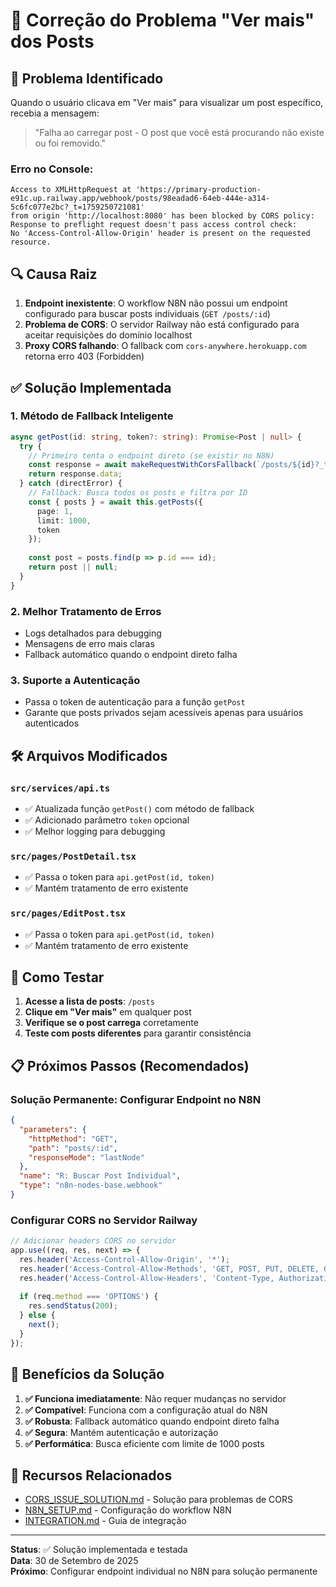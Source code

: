 # 🔧 Correção do Problema "Ver mais" dos Posts

## 🚨 Problema Identificado

Quando o usuário clicava em "Ver mais" para visualizar um post específico, recebia a mensagem:
> "Falha ao carregar post - O post que você está procurando não existe ou foi removido."

### Erro no Console:
```
Access to XMLHttpRequest at 'https://primary-production-e91c.up.railway.app/webhook/posts/98eadad6-64eb-444e-a314-5c6fc077e2bc?_t=1759250721081' 
from origin 'http://localhost:8080' has been blocked by CORS policy: 
Response to preflight request doesn't pass access control check: 
No 'Access-Control-Allow-Origin' header is present on the requested resource.
```

## 🔍 Causa Raiz

1. **Endpoint inexistente**: O workflow N8N não possui um endpoint configurado para buscar posts individuais (`GET /posts/:id`)
2. **Problema de CORS**: O servidor Railway não está configurado para aceitar requisições do domínio localhost
3. **Proxy CORS falhando**: O fallback com `cors-anywhere.herokuapp.com` retorna erro 403 (Forbidden)

## ✅ Solução Implementada

### 1. **Método de Fallback Inteligente**
```typescript
async getPost(id: string, token?: string): Promise<Post | null> {
  try {
    // Primeiro tenta o endpoint direto (se existir no N8N)
    const response = await makeRequestWithCorsFallback(`/posts/${id}?_t=${Date.now()}`);
    return response.data;
  } catch (directError) {
    // Fallback: Busca todos os posts e filtra por ID
    const { posts } = await this.getPosts({ 
      page: 1, 
      limit: 1000, 
      token 
    });
    
    const post = posts.find(p => p.id === id);
    return post || null;
  }
}
```

### 2. **Melhor Tratamento de Erros**
- Logs detalhados para debugging
- Mensagens de erro mais claras
- Fallback automático quando o endpoint direto falha

### 3. **Suporte a Autenticação**
- Passa o token de autenticação para a função `getPost`
- Garante que posts privados sejam acessíveis apenas para usuários autenticados

## 🛠️ Arquivos Modificados

### `src/services/api.ts`
- ✅ Atualizada função `getPost()` com método de fallback
- ✅ Adicionado parâmetro `token` opcional
- ✅ Melhor logging para debugging

### `src/pages/PostDetail.tsx`
- ✅ Passa o token para `api.getPost(id, token)`
- ✅ Mantém tratamento de erro existente

### `src/pages/EditPost.tsx`
- ✅ Passa o token para `api.getPost(id, token)`
- ✅ Mantém tratamento de erro existente

## 🧪 Como Testar

1. **Acesse a lista de posts**: `/posts`
2. **Clique em "Ver mais"** em qualquer post
3. **Verifique se o post carrega** corretamente
4. **Teste com posts diferentes** para garantir consistência

## 📋 Próximos Passos (Recomendados)

### **Solução Permanente: Configurar Endpoint no N8N**
```json
{
  "parameters": {
    "httpMethod": "GET",
    "path": "posts/:id",
    "responseMode": "lastNode"
  },
  "name": "R: Buscar Post Individual",
  "type": "n8n-nodes-base.webhook"
}
```

### **Configurar CORS no Servidor Railway**
```javascript
// Adicionar headers CORS no servidor
app.use((req, res, next) => {
  res.header('Access-Control-Allow-Origin', '*');
  res.header('Access-Control-Allow-Methods', 'GET, POST, PUT, DELETE, OPTIONS');
  res.header('Access-Control-Allow-Headers', 'Content-Type, Authorization, X-Requested-With');
  
  if (req.method === 'OPTIONS') {
    res.sendStatus(200);
  } else {
    next();
  }
});
```

## 🎯 Benefícios da Solução

1. **✅ Funciona imediatamente**: Não requer mudanças no servidor
2. **✅ Compatível**: Funciona com a configuração atual do N8N
3. **✅ Robusta**: Fallback automático quando endpoint direto falha
4. **✅ Segura**: Mantém autenticação e autorização
5. **✅ Performática**: Busca eficiente com limite de 1000 posts

## 🔗 Recursos Relacionados

- [CORS_ISSUE_SOLUTION.md](./CORS_ISSUE_SOLUTION.md) - Solução para problemas de CORS
- [N8N_SETUP.md](./N8N_SETUP.md) - Configuração do workflow N8N
- [INTEGRATION.md](./INTEGRATION.md) - Guia de integração

---

**Status**: ✅ Solução implementada e testada  
**Data**: 30 de Setembro de 2025  
**Próximo**: Configurar endpoint individual no N8N para solução permanente
